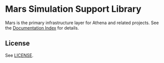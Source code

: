 # Mars Simulation Support Library

Mars is the primary infrastructure layer for Athena and related projects.
See the [Documentation Index](docs/index.html) for details.

## License

See [LICENSE](LICENSE).
